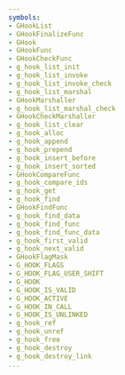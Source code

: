 ```yaml
---
symbols:
- GHookList
- GHookFinalizeFunc
- GHook
- GHookFunc
- GHookCheckFunc
- g_hook_list_init
- g_hook_list_invoke
- g_hook_list_invoke_check
- g_hook_list_marshal
- GHookMarshaller
- g_hook_list_marshal_check
- GHookCheckMarshaller
- g_hook_list_clear
- g_hook_alloc
- g_hook_append
- g_hook_prepend
- g_hook_insert_before
- g_hook_insert_sorted
- GHookCompareFunc
- g_hook_compare_ids
- g_hook_get
- g_hook_find
- GHookFindFunc
- g_hook_find_data
- g_hook_find_func
- g_hook_find_func_data
- g_hook_first_valid
- g_hook_next_valid
- GHookFlagMask
- G_HOOK_FLAGS
- G_HOOK_FLAG_USER_SHIFT
- G_HOOK
- G_HOOK_IS_VALID
- G_HOOK_ACTIVE
- G_HOOK_IN_CALL
- G_HOOK_IS_UNLINKED
- g_hook_ref
- g_hook_unref
- g_hook_free
- g_hook_destroy
- g_hook_destroy_link
...
```



